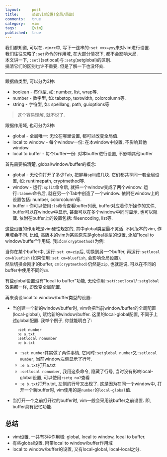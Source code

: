 ```yaml
---
layout:     post
title:      谈谈vim设置(全局/局部)
comments:   true
category:   vim
tags:       [vim]
published:  true
---
```


我们都知道, 可以在`.vimrc`中, 写下一连串的`:set xxx=yyy`来对vim进行设置.  
我们往往忽略了`:set`命令的作用域, 在大部分情况下, 都不会影响大局.  
本文讲一下, `:setl`(setlocal)与`:setg`(setglobal)的区别.  
搞清它们的区别也许不重要, 但是了解一下也没坏处.

----

跟据值类型, 可以分为3种:

- boolean - 布尔型, 如: number, list, wrap等.
- number - 数字型, 如: tabstop, textwidth, colorcolumn等.
- string - 字符型, 如: spelllang, path, guioptions等

> 这个容易理解, 就不说了.

跟据作用域, 也可分为3种:

- global - 全局唯一: 无论在哪里设置, 都可以改变全局值.
- local to window - 每个window一份: 在本window中设置, 不影响其他window
- local to buffer - 每个buffer一份: 对本buffer进行设置, 不影响其他buffer

首先需要搞清楚, global/window/buffer的概念:

- global - 无论你打开了多少Tab, 把屏幕split成几块.
  它们都共享同一套全局设置, 如: runtimepath, cryptmethod等.
- window - 运行`:split`命令后, 就把一个window变成了两个window.
  运行`:tabnew`命令后, 就在另一个Tab中创造了一个window.
  依附在window上的设置包括: number, colorcolumn等.
- buffer - 你可以使用`:ls`命令查看buffer列表, buffer对应着你所操作的文件, 
  buffer可以在window中显示, 甚至可以在多个window中同时显示, 也可以隐藏.
  依附在buffer上的设置包括: fileencoding, list等.

这些设置的作用域是vim硬性规定的, 其中global类型最不灵活.
不同版本的vim, 作用域会不同. 比如, 高版本的vim为某些原先是global类型的设置, 添加"local to window/buffer"作用域.
我以`cm(cryptmethod)`为例:

当你在某个buffer中, 运行`:set cm=zip`后, 切换到另一个buffer, 再运行`:setlocal cm=bluefish`
(如果使用`:set cm=bluefish`, 会影响全局设置).  
然后切换会刚才的buffer, `cm(cryptmethod)`仍然是`zip`, 也就是说, 可以在不同的buffer中使用不同的`cm`.

有些global设置没有"local to buffer"功能, 无论你用`:set`/`:setlocal`/`:setglobal`效果都一样, 即改变全局配置.

再来谈谈local to window/buffer类型的设置:

- 当创建一个新的window/buffer时, vim会把当前window/buffer的全局配置(local-global), 赋给新的window/buffer.
  这里的local-global配置, 不同于上述global配置. 我举个例子, 你就能明白了:

        :set number
        :e a.txt
        :setlocal nonumber
        :e b.txt

  * `:set number`其实做了两件事情, 它同时`:setglobal number`又`:setlocal number`, 当前window左侧显示了行号.  
  * `:e a.txt`打开a.txt
  * `:setlocal nonumber`, 我用这条命令, 隐藏了行号, 当时没有影响local-global设置, 可以使用`:setg nu?`查看
  * `:e b.txt`打开b.txt, 左侧的行号又出现了. 这是因为在同一个window中, 打开一个新buffer时, vim使用的是`number`的`local-global`值.
- 当打开一个之前打开过的buffer时, vim一般会采用该buffer之前设置. 即, buffer具有记忆功能.

总结
----
- vim设置, 一共有3种作用域: global, local to window, local to buffer.
- 有些global设置, 附带local to window/buffer作用域
- local to window/buffer的设置, 又有local-global, local-local之分.
